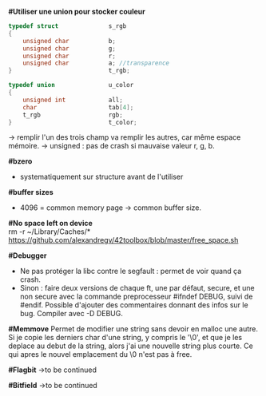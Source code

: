 <strong>#Utiliser une union pour stocker couleur</strong>

```c
typedef struct				s_rgb
{
	unsigned char			b;
	unsigned char			g;
	unsigned char			r;
	unsigned char			a; //transparence
}							t_rgb;

typedef union				u_color
{
	unsigned int			all;
	char					tab[4];
	t_rgb					rgb;
}							t_color;
```
-> remplir l'un des trois champ va remplir les autres, car même espace mémoire.
-> unsigned : pas de crash si mauvaise valeur r, g, b.

<strong>#bzero</strong> 
- systematiquement sur structure avant de l'utiliser

<strong>#buffer sizes</strong>
- 4096 = common memory page -> common buffer size.

<strong>#No space left on device</strong> \
 rm -r ~/Library/Caches/* \
 https://github.com/alexandregv/42toolbox/blob/master/free_space.sh

<strong>#Debugger</strong> 
- Ne pas protéger la libc contre le segfault : permet de voir quand ça crash.
- Sinon : faire deux versions de chaque ft, une par défaut, secure, et une non secure avec la commande preprocesseur #ifndef DEBUG, suivi de #endif. Possible d'ajouter des commentaires donnant des infos sur le bug. Compiler avec -D DEBUG. 

<strong>#Memmove</strong> 
Permet de modifier une string sans devoir en malloc une autre. Si je copie les derniers char d'une string, y compris le '\0', et que je les deplace au debut de la string, alors j'ai une nouvelle string plus courte. Ce qui apres le nouvel emplacement du \0 n'est pas à free.

<strong>#Flagbit</strong>
->to be continued

<strong>#Bitfield</strong>
->to be continued
